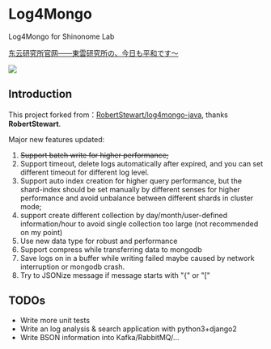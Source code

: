 # Log4Mongo

Log4Mongo for Shinonome Lab

[东云研究所官网——東雲研究所の、今日も平和です～](http://www.shinonome-lab.com/)

<img src="https://vignette.wikia.nocookie.net/nichijou/images/2/2a/ShinonomeHousehold.jpg/revision/latest?cb=20140103102634"></img>

## Introduction
This project forked from：[RobertStewart/log4mongo-java](https://github.com/RobertStewart/log4mongo-java), thanks **RobertStewart**.

Major new features updated:

1. <del>Support batch write for higher performance;</del>
2. Support timeout, delete logs automatically after expired, and you can set different timeout for different log level.
3. Support auto index creation for higher query performance, but the shard-index should be set manually by different senses for higher performance and avoid unbalance between different shards in cluster mode;
4. support create different collection by day/month/user-defined information/hour to avoid single collection too large (not recommended on my point)
5. Use new data type for robust and performance
6. Support compress while transferring data to mongodb
7. Save logs on in a buffer while writing failed maybe caused by network interruption or mongodb crash.
8. Try to JSONize message if message starts with "{" or "["


## TODOs

- Write more unit tests
- Write an log analysis & search application with python3+django2
- Write BSON information into Kafka/RabbitMQ/...